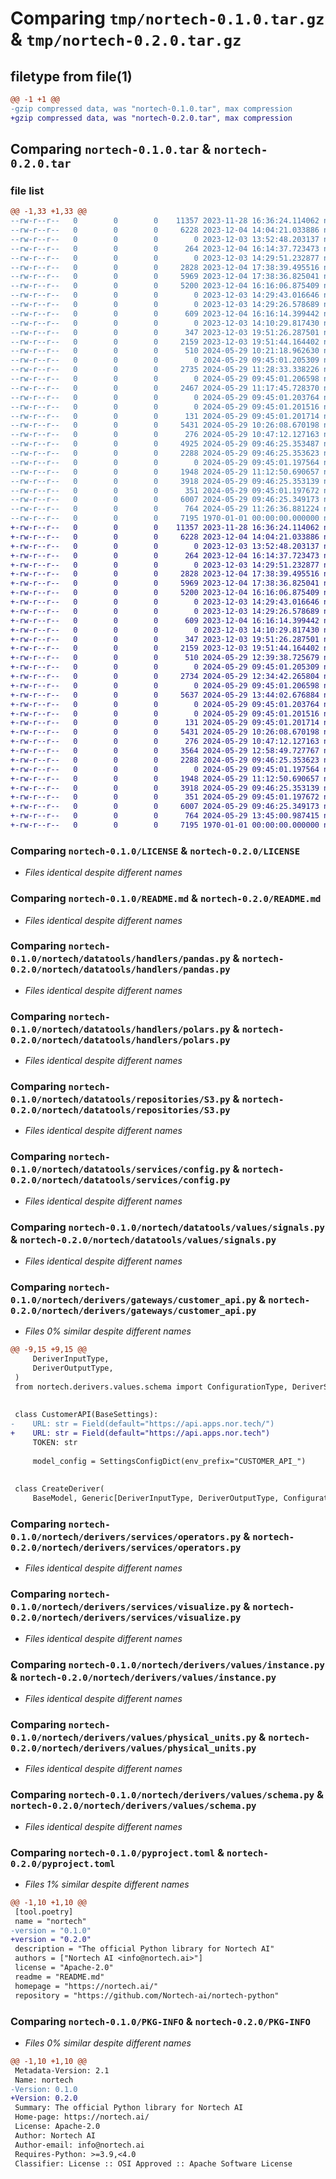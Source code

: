 # Comparing `tmp/nortech-0.1.0.tar.gz` & `tmp/nortech-0.2.0.tar.gz`

## filetype from file(1)

```diff
@@ -1 +1 @@
-gzip compressed data, was "nortech-0.1.0.tar", max compression
+gzip compressed data, was "nortech-0.2.0.tar", max compression
```

## Comparing `nortech-0.1.0.tar` & `nortech-0.2.0.tar`

### file list

```diff
@@ -1,33 +1,33 @@
--rw-r--r--   0        0        0    11357 2023-11-28 16:36:24.114062 nortech-0.1.0/LICENSE
--rw-r--r--   0        0        0     6228 2023-12-04 14:04:21.033886 nortech-0.1.0/README.md
--rw-r--r--   0        0        0        0 2023-12-03 13:52:48.203137 nortech-0.1.0/nortech/__init__.py
--rw-r--r--   0        0        0      264 2023-12-04 16:14:37.723473 nortech-0.1.0/nortech/datatools/__init__.py
--rw-r--r--   0        0        0        0 2023-12-03 14:29:51.232877 nortech-0.1.0/nortech/datatools/handlers/__init__.py
--rw-r--r--   0        0        0     2828 2023-12-04 17:38:39.495516 nortech-0.1.0/nortech/datatools/handlers/pandas.py
--rw-r--r--   0        0        0     5969 2023-12-04 17:38:36.825041 nortech-0.1.0/nortech/datatools/handlers/polars.py
--rw-r--r--   0        0        0     5200 2023-12-04 16:16:06.875409 nortech-0.1.0/nortech/datatools/repositories/S3.py
--rw-r--r--   0        0        0        0 2023-12-03 14:29:43.016646 nortech-0.1.0/nortech/datatools/repositories/__init__.py
--rw-r--r--   0        0        0        0 2023-12-03 14:29:26.578689 nortech-0.1.0/nortech/datatools/services/__init__.py
--rw-r--r--   0        0        0      609 2023-12-04 16:16:14.399442 nortech-0.1.0/nortech/datatools/services/config.py
--rw-r--r--   0        0        0        0 2023-12-03 14:10:29.817430 nortech-0.1.0/nortech/datatools/values/__init__.py
--rw-r--r--   0        0        0      347 2023-12-03 19:51:26.287501 nortech-0.1.0/nortech/datatools/values/errors.py
--rw-r--r--   0        0        0     2159 2023-12-03 19:51:44.164402 nortech-0.1.0/nortech/datatools/values/signals.py
--rw-r--r--   0        0        0      510 2024-05-29 10:21:18.962630 nortech-0.1.0/nortech/derivers/__init__.py
--rw-r--r--   0        0        0        0 2024-05-29 09:45:01.205309 nortech-0.1.0/nortech/derivers/gateways/__init__.py
--rw-r--r--   0        0        0     2735 2024-05-29 11:28:33.338226 nortech-0.1.0/nortech/derivers/gateways/customer_api.py
--rw-r--r--   0        0        0        0 2024-05-29 09:45:01.206598 nortech-0.1.0/nortech/derivers/handlers/__init__.py
--rw-r--r--   0        0        0     2467 2024-05-29 11:17:45.728370 nortech-0.1.0/nortech/derivers/handlers/deriver.py
--rw-r--r--   0        0        0        0 2024-05-29 09:45:01.203764 nortech-0.1.0/nortech/derivers/repositories/__init__.py
--rw-r--r--   0        0        0        0 2024-05-29 09:45:01.201516 nortech-0.1.0/nortech/derivers/services/__init__.py
--rw-r--r--   0        0        0      131 2024-05-29 09:45:01.201714 nortech-0.1.0/nortech/derivers/services/logger.py
--rw-r--r--   0        0        0     5431 2024-05-29 10:26:08.670198 nortech-0.1.0/nortech/derivers/services/operators.py
--rw-r--r--   0        0        0      276 2024-05-29 10:47:12.127163 nortech-0.1.0/nortech/derivers/services/physical_units.py
--rw-r--r--   0        0        0     4925 2024-05-29 09:46:25.353487 nortech-0.1.0/nortech/derivers/services/schema.py
--rw-r--r--   0        0        0     2288 2024-05-29 09:46:25.353623 nortech-0.1.0/nortech/derivers/services/visualize.py
--rw-r--r--   0        0        0        0 2024-05-29 09:45:01.197564 nortech-0.1.0/nortech/derivers/values/__init__.py
--rw-r--r--   0        0        0     1948 2024-05-29 11:12:50.690657 nortech-0.1.0/nortech/derivers/values/instance.py
--rw-r--r--   0        0        0     3918 2024-05-29 09:46:25.353139 nortech-0.1.0/nortech/derivers/values/physical_units.py
--rw-r--r--   0        0        0      351 2024-05-29 09:45:01.197672 nortech-0.1.0/nortech/derivers/values/physical_units_schema.py
--rw-r--r--   0        0        0     6007 2024-05-29 09:46:25.349173 nortech-0.1.0/nortech/derivers/values/schema.py
--rw-r--r--   0        0        0      764 2024-05-29 11:26:36.881224 nortech-0.1.0/pyproject.toml
--rw-r--r--   0        0        0     7195 1970-01-01 00:00:00.000000 nortech-0.1.0/PKG-INFO
+-rw-r--r--   0        0        0    11357 2023-11-28 16:36:24.114062 nortech-0.2.0/LICENSE
+-rw-r--r--   0        0        0     6228 2023-12-04 14:04:21.033886 nortech-0.2.0/README.md
+-rw-r--r--   0        0        0        0 2023-12-03 13:52:48.203137 nortech-0.2.0/nortech/__init__.py
+-rw-r--r--   0        0        0      264 2023-12-04 16:14:37.723473 nortech-0.2.0/nortech/datatools/__init__.py
+-rw-r--r--   0        0        0        0 2023-12-03 14:29:51.232877 nortech-0.2.0/nortech/datatools/handlers/__init__.py
+-rw-r--r--   0        0        0     2828 2023-12-04 17:38:39.495516 nortech-0.2.0/nortech/datatools/handlers/pandas.py
+-rw-r--r--   0        0        0     5969 2023-12-04 17:38:36.825041 nortech-0.2.0/nortech/datatools/handlers/polars.py
+-rw-r--r--   0        0        0     5200 2023-12-04 16:16:06.875409 nortech-0.2.0/nortech/datatools/repositories/S3.py
+-rw-r--r--   0        0        0        0 2023-12-03 14:29:43.016646 nortech-0.2.0/nortech/datatools/repositories/__init__.py
+-rw-r--r--   0        0        0        0 2023-12-03 14:29:26.578689 nortech-0.2.0/nortech/datatools/services/__init__.py
+-rw-r--r--   0        0        0      609 2023-12-04 16:16:14.399442 nortech-0.2.0/nortech/datatools/services/config.py
+-rw-r--r--   0        0        0        0 2023-12-03 14:10:29.817430 nortech-0.2.0/nortech/datatools/values/__init__.py
+-rw-r--r--   0        0        0      347 2023-12-03 19:51:26.287501 nortech-0.2.0/nortech/datatools/values/errors.py
+-rw-r--r--   0        0        0     2159 2023-12-03 19:51:44.164402 nortech-0.2.0/nortech/datatools/values/signals.py
+-rw-r--r--   0        0        0      510 2024-05-29 12:39:38.725679 nortech-0.2.0/nortech/derivers/__init__.py
+-rw-r--r--   0        0        0        0 2024-05-29 09:45:01.205309 nortech-0.2.0/nortech/derivers/gateways/__init__.py
+-rw-r--r--   0        0        0     2734 2024-05-29 12:34:42.265804 nortech-0.2.0/nortech/derivers/gateways/customer_api.py
+-rw-r--r--   0        0        0        0 2024-05-29 09:45:01.206598 nortech-0.2.0/nortech/derivers/handlers/__init__.py
+-rw-r--r--   0        0        0     5637 2024-05-29 13:44:02.676884 nortech-0.2.0/nortech/derivers/handlers/deriver.py
+-rw-r--r--   0        0        0        0 2024-05-29 09:45:01.203764 nortech-0.2.0/nortech/derivers/repositories/__init__.py
+-rw-r--r--   0        0        0        0 2024-05-29 09:45:01.201516 nortech-0.2.0/nortech/derivers/services/__init__.py
+-rw-r--r--   0        0        0      131 2024-05-29 09:45:01.201714 nortech-0.2.0/nortech/derivers/services/logger.py
+-rw-r--r--   0        0        0     5431 2024-05-29 10:26:08.670198 nortech-0.2.0/nortech/derivers/services/operators.py
+-rw-r--r--   0        0        0      276 2024-05-29 10:47:12.127163 nortech-0.2.0/nortech/derivers/services/physical_units.py
+-rw-r--r--   0        0        0     3564 2024-05-29 12:58:49.727767 nortech-0.2.0/nortech/derivers/services/schema.py
+-rw-r--r--   0        0        0     2288 2024-05-29 09:46:25.353623 nortech-0.2.0/nortech/derivers/services/visualize.py
+-rw-r--r--   0        0        0        0 2024-05-29 09:45:01.197564 nortech-0.2.0/nortech/derivers/values/__init__.py
+-rw-r--r--   0        0        0     1948 2024-05-29 11:12:50.690657 nortech-0.2.0/nortech/derivers/values/instance.py
+-rw-r--r--   0        0        0     3918 2024-05-29 09:46:25.353139 nortech-0.2.0/nortech/derivers/values/physical_units.py
+-rw-r--r--   0        0        0      351 2024-05-29 09:45:01.197672 nortech-0.2.0/nortech/derivers/values/physical_units_schema.py
+-rw-r--r--   0        0        0     6007 2024-05-29 09:46:25.349173 nortech-0.2.0/nortech/derivers/values/schema.py
+-rw-r--r--   0        0        0      764 2024-05-29 13:45:00.987415 nortech-0.2.0/pyproject.toml
+-rw-r--r--   0        0        0     7195 1970-01-01 00:00:00.000000 nortech-0.2.0/PKG-INFO
```

### Comparing `nortech-0.1.0/LICENSE` & `nortech-0.2.0/LICENSE`

 * *Files identical despite different names*

### Comparing `nortech-0.1.0/README.md` & `nortech-0.2.0/README.md`

 * *Files identical despite different names*

### Comparing `nortech-0.1.0/nortech/datatools/handlers/pandas.py` & `nortech-0.2.0/nortech/datatools/handlers/pandas.py`

 * *Files identical despite different names*

### Comparing `nortech-0.1.0/nortech/datatools/handlers/polars.py` & `nortech-0.2.0/nortech/datatools/handlers/polars.py`

 * *Files identical despite different names*

### Comparing `nortech-0.1.0/nortech/datatools/repositories/S3.py` & `nortech-0.2.0/nortech/datatools/repositories/S3.py`

 * *Files identical despite different names*

### Comparing `nortech-0.1.0/nortech/datatools/services/config.py` & `nortech-0.2.0/nortech/datatools/services/config.py`

 * *Files identical despite different names*

### Comparing `nortech-0.1.0/nortech/datatools/values/signals.py` & `nortech-0.2.0/nortech/datatools/values/signals.py`

 * *Files identical despite different names*

### Comparing `nortech-0.1.0/nortech/derivers/gateways/customer_api.py` & `nortech-0.2.0/nortech/derivers/gateways/customer_api.py`

 * *Files 0% similar despite different names*

```diff
@@ -9,15 +9,15 @@
     DeriverInputType,
     DeriverOutputType,
 )
 from nortech.derivers.values.schema import ConfigurationType, DeriverSchemaDAG
 
 
 class CustomerAPI(BaseSettings):
-    URL: str = Field(default="https://api.apps.nor.tech/")
+    URL: str = Field(default="https://api.apps.nor.tech")
     TOKEN: str
 
     model_config = SettingsConfigDict(env_prefix="CUSTOMER_API_")
 
 
 class CreateDeriver(
     BaseModel, Generic[DeriverInputType, DeriverOutputType, ConfigurationType]
```

### Comparing `nortech-0.1.0/nortech/derivers/services/operators.py` & `nortech-0.2.0/nortech/derivers/services/operators.py`

 * *Files identical despite different names*

### Comparing `nortech-0.1.0/nortech/derivers/services/visualize.py` & `nortech-0.2.0/nortech/derivers/services/visualize.py`

 * *Files identical despite different names*

### Comparing `nortech-0.1.0/nortech/derivers/values/instance.py` & `nortech-0.2.0/nortech/derivers/values/instance.py`

 * *Files identical despite different names*

### Comparing `nortech-0.1.0/nortech/derivers/values/physical_units.py` & `nortech-0.2.0/nortech/derivers/values/physical_units.py`

 * *Files identical despite different names*

### Comparing `nortech-0.1.0/nortech/derivers/values/schema.py` & `nortech-0.2.0/nortech/derivers/values/schema.py`

 * *Files identical despite different names*

### Comparing `nortech-0.1.0/pyproject.toml` & `nortech-0.2.0/pyproject.toml`

 * *Files 1% similar despite different names*

```diff
@@ -1,10 +1,10 @@
 [tool.poetry]
 name = "nortech"
-version = "0.1.0"
+version = "0.2.0"
 description = "The official Python library for Nortech AI"
 authors = ["Nortech AI <info@nortech.ai>"]
 license = "Apache-2.0"
 readme = "README.md"
 homepage = "https://nortech.ai/"
 repository = "https://github.com/Nortech-ai/nortech-python"
```

### Comparing `nortech-0.1.0/PKG-INFO` & `nortech-0.2.0/PKG-INFO`

 * *Files 0% similar despite different names*

```diff
@@ -1,10 +1,10 @@
 Metadata-Version: 2.1
 Name: nortech
-Version: 0.1.0
+Version: 0.2.0
 Summary: The official Python library for Nortech AI
 Home-page: https://nortech.ai/
 License: Apache-2.0
 Author: Nortech AI
 Author-email: info@nortech.ai
 Requires-Python: >=3.9,<4.0
 Classifier: License :: OSI Approved :: Apache Software License
```

